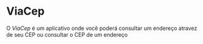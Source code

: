 # ViaCep

O *ViaCep* é um aplicativo onde você poderá consultar um endereço atravez de seu CEP ou consultar o CEP de um endereço 
